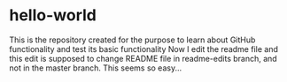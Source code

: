 # hello-world
This is the repository created for the purpose to learn about GitHub functionality and test its basic functionality
Now I edit the readme file and this edit is supposed to change README file in readme-edits branch, and not in the master branch. This seems so easy...
